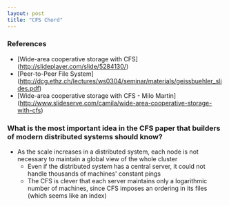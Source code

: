 ```yaml
---
layout: post
title: "CFS Chord"
---
```


### References
* [Wide-area cooperative storage with CFS] (http://slideplayer.com/slide/5284130/)
* [Peer-to-Peer File System] (http://dcg.ethz.ch/lectures/ws0304/seminar/materials/geissbuehler_slides.pdf)
* [Wide-area cooperative storage with CFS - Milo Martin] (http://www.slideserve.com/camila/wide-area-cooperative-storage-with-cfs)

### What is the most important idea in the CFS paper that builders of modern distributed systems should know?
* As the scale increases in a distributed system, each node is not necessary to maintain a global view of the whole cluster
    * Even if the distributed system has a central server, it could not handle thousands of machines' constant pings
    * The CFS is clever that each server maintains only a logarithmic number of machines, since CFS imposes an ordering in its files (which seems like an index)
